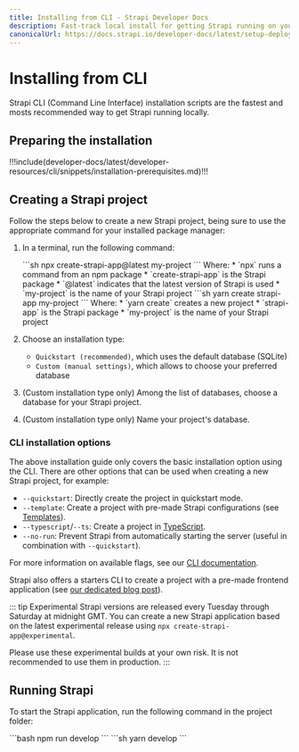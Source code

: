 ```yaml
---
title: Installing from CLI - Strapi Developer Docs
description: Fast-track local install for getting Strapi running on your computer in less than a minute.
canonicalUrl: https://docs.strapi.io/developer-docs/latest/setup-deployment-guides/installation/cli.html
---
```


# Installing from CLI

Strapi CLI (Command Line Interface) installation scripts are the fastest and mosts recommended way to get Strapi running locally.

## Preparing the installation

!!!include(developer-docs/latest/developer-resources/cli/snippets/installation-prerequisites.md)!!!

## Creating a Strapi project

Follow the steps below to create a new Strapi project, being sure to use the appropriate command for your installed package manager:

1. In a terminal, run the following command:

    <code-group>

    <code-block title="NPM">
    ```sh
    npx create-strapi-app@latest my-project
    ```
    Where:
    * `npx` runs a command from an npm package
    * `create-strapi-app` is the Strapi package
    * `@latest` indicates that the latest version of Strapi is used
    * `my-project` is the name of your Strapi project
    </code-block>

    <code-block title="YARN">
    ```sh
    yarn create strapi-app my-project
    ```
    Where:
    * `yarn create` creates a new project
    * `strapi-app` is the Strapi package
    * `my-project` is the name of your Strapi project
    </code-block>

    </code-group>

2. Choose an installation type:

   - `Quickstart (recommended)`, which uses the default database (SQLite)
   - `Custom (manual settings)`, which allows to choose your preferred database

3. (Custom installation type only) Among the list of databases, choose a database for your Strapi project.

4. (Custom installation type only) Name your project's database.

### CLI installation options

The above installation guide only covers the basic installation option using the CLI. There are other options that can be used when creating a new Strapi project, for example:

- `--quickstart`: Directly create the project in quickstart mode.
- `--template`: Create a project with pre-made Strapi configurations (see [Templates](templates.md)).
- `--typescript`/`--ts`: Create a project in [TypeScript](/developer-docs/latest/development/typescript.md).
- `--no-run`: Prevent Strapi from automatically starting the server (useful in combination with `--quickstart`).

For more information on available flags, see our [CLI documentation](/developer-docs/latest/developer-resources/cli/CLI.md).

Strapi also offers a starters CLI to create a project with a pre-made frontend application (see [our dedicated blog post](https://strapi.io/blog/announcing-the-strapi-starter-cli)).

::: tip
Experimental Strapi versions are released every Tuesday through Saturday at midnight GMT. You can create a new Strapi application based on the latest experimental release using `npx create-strapi-app@experimental`.

Please use these experimental builds at your own risk. It is not recommended to use them in production.
:::

## Running Strapi

To start the Strapi application, run the following command in the project folder:

<code-group>

<code-block title="NPM">
```bash
npm run develop
```
</code-block>

<code-block title="YARN">
```sh
yarn develop
```
</code-block>

</code-group>
